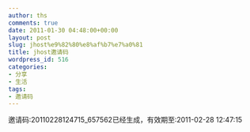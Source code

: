 ```yaml
---
author: ths
comments: true
date: 2011-01-30 04:48:00+00:00
layout: post
slug: jhost%e9%82%80%e8%af%b7%e7%a0%81
title: jhost邀请码
wordpress_id: 516
categories:
- 分享
- 生活
tags:
- 邀请码
---
```


邀请码:20110228124715_657562已经生成，有效期至:2011-02-28 12:47:15



